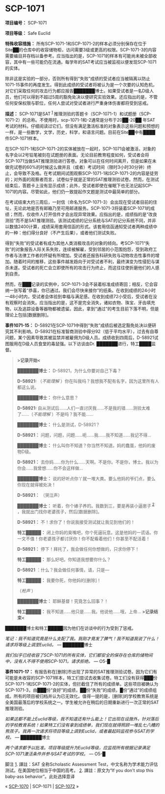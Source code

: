 # SCP-1071
                        


**项目编号：** SCP-1071

**项目等级：** Safe Euclid

**特殊收容措施：** 所有SCP-1071-1和SCP-1071-2的样本必须分别保存在位于Site██的仓库中的收容储物柜，访问需要3级或更高的权限。SCP-1071-3的内容需要编目并存档以备参考。应当指出的是，SCP-1071的样本有可能尚未被全部收容，其中有一些可能仍在流通。每学年的SAT考试应当被监视以便发现SCP-1071的实体。

除非这是实验的一部分，否则所有得到“失败”成绩的受试者应当被隔离以防止1071-15事件的再度发生。得到此成绩的受试者将被认为是一个次要的认知危机，对它们采取任何的攻击行为都应报告███████博士。如果受试者是一名D级人员，他们可以得到不超过5周的豁免处决以便研究实验效果。还应指出的是，不管任何安保权限与职位，任何人尝试对受试者进行严重身体伤害都将受到惩戒。

**描述：** SCP-1071是SAT<sup class='footnoteref'>
 <a shape='rect' class='footnoteref' id='footnoteref-1' href='javascript:;' onclick='WIKIDOT.page.utils.scrollToReference(&apos;footnote-1&apos;)'>1</a>
</sup>推理测验的答题卡（SCP-1071-1）和试题册（SCP-1071-2）的总称。不使用时，scp-1071-1和-2通常是分布于20██-20██ 年SAT考试的材料。仔细阅读过它们，但没有满足激活标准的对象表示这些问题和预想的一样，是一些数学，文学，历史，科学，和语言问题。目前在Site██中有████件SCP-1071样本。

在SCP-1071-1和SCP-1071-2的实体被放在一起时，SCP-1071会被激活，对象的名字会以2号铅笔被刻在试题册的表面。无论目前教育程度如何，受试者会将SCP-1071当做SAT推理测验进行答卷。对象可以在任何时间离开，但是如果在未做完试卷的60%的时候这么做并且（或者）考试时间（限时3小时30分钟）终止，会导致不及格。在考试期间试图观察SCP-1071-1和SCP-1071-2的内容是徒劳的；对外面的观察者而言，试卷似乎就是正常的SAT推理测验试卷。然而，在测试结束后，答题卡上没有显示成绩；此外，受试者即使在催眠下也无法记起SCP-1071的内容。尽管如此，他们仍一致提起作文题是测试中最简单的部分。

在考试结束大约三周后，一封信（命名为SCP-1071-3）会出现在受试者目前的住址，无论此地是否有邮箱乃至可用邮递服务。SCP-1071-3将装着SCP-1071的成绩；然而，仅收件人打开信件才会出现异常效果。应指出的是，成绩指的是“改良测验”而不是SAT推理测验。该测试成绩的记分系统与SAT的记分系统不同，并非以数值2400计算，成绩采用套用信函的形式。该套用信函通知受试者两种成绩中的一种：他们得分良好（不产生后果），或者他们测试失败。

得到“失败”的受试者有成为其他人类消极攻击的对象的倾向。考SCP-1071“失败”的对象报告人际关系失败，连续被解雇，受到邻居的小范围抱怨，受到政府工作者与法律工作者的怀疑有所增加。受试者还报告科研失败与动物攻击性事件的增加。随着时间的推移，这些事件越发趋向于对受试者不利，最终演变为性侵犯与谋杀未遂。受试者的死亡会立即使所有的攻击行为终止，而这往往使折磨他们的人感到自责。

然而，在███记录的实例中，SCP-1071-3会不装着标准成绩寄回；相反，它会容纳一张写着“恭喜，你已通过。我们会尽快来接你”的纸条。在收到成绩的24小时—48小时内，受试者会体验到幸福与满足感。在收到成绩72小受后，受试者在没有观察时会消失。应当指出的是，这不是完全消失，诸如衣物、珠宝、牙齿填充物，以及追踪设备等器物都被遗留。因此，拿到“通过”的考生目前下落不明，但是理论上包括[数据删除]。

**事件1071-15：** D-58921在SCP-1071中得到“失败”成绩后被选定豁免处决以便研究其不利影响。D-58921在标准智商测验中得分92（低于平均水平），过去有自尊问题，某个因素导致其被监禁并被雇佣为D级人员。成绩收到四周后，D-58921试图服用在D级人员食堂的毒鼠强。以下访谈由Dr. ███████进行，特工████监督。


> **>记录开始<** 
> 
> **███████博士：**  D-58921，为什么你要对自己下毒？
> 
> **D-58921:** （*不能理解* ）你在叫我吗？我想我不配有名字，因为这里所有人都这么说。
> 
> **███████博士：** 你什么意思？
> 
> **D-58921:** 自从测试后……人们一直讨厌我……不是我的错……测验太难了……（*不能理解* ）不是吗？我不能……
> 
> **███████博士：** 什么是测试，D-58921？
> 
> **D-58921：** 问题，问题，问题……呃……我……我不知道……我记不得…
> 
> **███████博士：** 什么叫你不知道？你当然不知道。妈的蠢蛋，他妈的废物D级。
> 
> **D-58921：** 去你妈……你为什么……天啊。不是你。不是你，博士。我以为你会……我曾想……你不会这样做…
> 
> **███████博士：** 说的好听点你丫就一堆大粪。要么他妈的爷们点，要么你现在就得被处决！
> 
> **D-58921：** （哭泣声）
> 
> **███████博士：** 听着，你个婊子养的。我数到三，要是再装小逼崽子<sup class='footnoteref'>
 <a shape='rect' class='footnoteref' id='footnoteref-2' href='javascript:;' onclick='WIKIDOT.page.utils.scrollToReference(&apos;footnote-2&apos;)'>2</a>
</sup>，我就出门找你老婆孩子，然后[数据删除]。
> 
> **D-58921：** 不！求你了！你说我接受测试就让我见到他们的！
> 
> **特工█████：** 闭上你妈的臭嘴吧，你个死逼玩意。这是他妈的一谎话。你一文不值！你老婆孩子都讨厌你！你不配看着他们！你甚至不配活着！
> 
> **D-58921：** 停下！拜托了，我会做任何你想做的，只求你停下！
> 
> **特工█████：** 那么好吧。你知道我想要你什么？
> 
> **D-58921** ：什么？我会做任何事情，请，只是—
> 
> **特工█████：** 我要你死，你他妈的[删除]！
> 
> （*枪声* ）
> 
> **███████博士：** 耶稣基督！究竟怎么回事？！
> 
> **特工█████：** 我不知道……他只是……我。他说他……哦，上帝…
**>记录结束<** 
> 

███████博士和特工█████因为他们在访谈中的行为受到了惩戒。

*笔记：我不知道究竟是什么支配了我。我刚才竟发了脾气！我不知道我说了什么！请求将等级上调至Euclid。*  — ███████博士

*我们似乎已经收容了SCP-1071的所有实体，它们都安全的保存在仓库的储物间中，没有人不得不使用SCP-1071。请求拒绝。*  — O5-█

**事件1071-17：** 有报告称在[删除]市出现了异常的SAT推理测验试卷。因为它们有可能是未收容的SCP-1071样本，特工们尝试去收集试卷。特工们没有获得███份SCP-1071-1和SCP-1071-2的实体，但拦截住了所有的成绩单。这些项目被确认为SCP-1071-3，由███份“良好”的成绩，██份“失败”的成绩，█份“通过”的成绩组成。所有的项目被归档并认为已无效化。值得一提的是，[删除]的学校教育系统是全美国最落后的学校系统之一。学生被允许在稍后的日期重新进行一次正常的SAT推理测验。

*如果这都不能上Euclid等级，我不知道还有什么能上！它出现在设施外，针对落后的学校教育系统！如果特工们没有拿到成绩单，我们现在就得照顾一堆乱七八糟的熊孩子。我再一次请求将项目等级上调到Euclid，或者最起码监视参与SAT的学校。*  — ███████博士

*两个请求都予以批准。项目等级提升为Euclid等级，应监视所有根据记录满足SCP-1071激活条件并参与SAT考试的学校。*  — O5-█


脚注
<a shape='rect' href='javascript:;' onclick='WIKIDOT.page.utils.scrollToReference(&apos;footnoteref-1&apos;)'>1</a>. 譯註：SAT 全称Scholastic Assessment Test，中文名称为学术能力评估测试。在美国地位相当于中国的高考。
<a shape='rect' href='javascript:;' onclick='WIKIDOT.page.utils.scrollToReference(&apos;footnoteref-2&apos;)'>2</a>. 譯註：原文为“If you don't stop this baby-ass behavior”。此处选择意译



« [SCP-1070](/scp-1070) | SCP-1071 | [SCP-1072](/scp-1072) »





                    